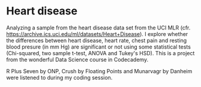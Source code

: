 # Heart disease

Analyzing a sample from the heart disease data set from the UCI MLR (cfr. https://archive.ics.uci.edu/ml/datasets/Heart+Disease). I explore whether the differences between heart disease, heart rate, chest pain and resting blood presure (in mm Hg) are significant or not using some statistical tests (Chi-squared, two sample t-test, ANOVA and Tukey's HSD). This is a project from the wonderful Data Science course in Codecademy.

R Plus Seven by ONP, Crush by Floating Points and Munarvagr by Danheim were listened to during my coding session.
